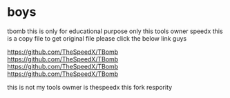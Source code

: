 # boys
tbomb 
this is only for educational purpose only this tools owner speedx
this is a copy file to get original file please click the below link guys 

https://github.com/TheSpeedX/TBomb
https://github.com/TheSpeedX/TBomb
https://github.com/TheSpeedX/TBomb
https://github.com/TheSpeedX/TBomb



this is not my tools owmer is thespeedx this fork respority
